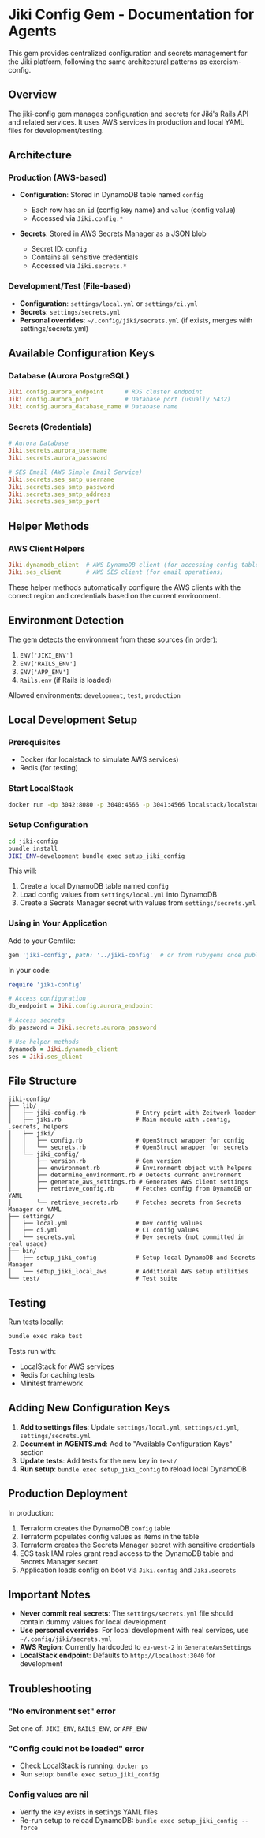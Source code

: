 # Jiki Config Gem - Documentation for Agents

This gem provides centralized configuration and secrets management for the Jiki platform, following the same architectural patterns as exercism-config.

## Overview

The jiki-config gem manages configuration and secrets for Jiki's Rails API and related services. It uses AWS services in production and local YAML files for development/testing.

## Architecture

### Production (AWS-based)
- **Configuration**: Stored in DynamoDB table named `config`
  - Each row has an `id` (config key name) and `value` (config value)
  - Accessed via `Jiki.config.*`

- **Secrets**: Stored in AWS Secrets Manager as a JSON blob
  - Secret ID: `config`
  - Contains all sensitive credentials
  - Accessed via `Jiki.secrets.*`

### Development/Test (File-based)
- **Configuration**: `settings/local.yml` or `settings/ci.yml`
- **Secrets**: `settings/secrets.yml`
- **Personal overrides**: `~/.config/jiki/secrets.yml` (if exists, merges with settings/secrets.yml)

## Available Configuration Keys

### Database (Aurora PostgreSQL)
```ruby
Jiki.config.aurora_endpoint      # RDS cluster endpoint
Jiki.config.aurora_port          # Database port (usually 5432)
Jiki.config.aurora_database_name # Database name
```

### Secrets (Credentials)
```ruby
# Aurora Database
Jiki.secrets.aurora_username
Jiki.secrets.aurora_password

# SES Email (AWS Simple Email Service)
Jiki.secrets.ses_smtp_username
Jiki.secrets.ses_smtp_password
Jiki.secrets.ses_smtp_address
Jiki.secrets.ses_smtp_port
```

## Helper Methods

### AWS Client Helpers
```ruby
Jiki.dynamodb_client  # AWS DynamoDB client (for accessing config table)
Jiki.ses_client       # AWS SES client (for email operations)
```

These helper methods automatically configure the AWS clients with the correct region and credentials based on the current environment.

## Environment Detection

The gem detects the environment from these sources (in order):
1. `ENV['JIKI_ENV']`
2. `ENV['RAILS_ENV']`
3. `ENV['APP_ENV']`
4. `Rails.env` (if Rails is loaded)

Allowed environments: `development`, `test`, `production`

## Local Development Setup

### Prerequisites
- Docker (for localstack to simulate AWS services)
- Redis (for testing)

### Start LocalStack
```bash
docker run -dp 3042:8080 -p 3040:4566 -p 3041:4566 localstack/localstack
```

### Setup Configuration
```bash
cd jiki-config
bundle install
JIKI_ENV=development bundle exec setup_jiki_config
```

This will:
1. Create a local DynamoDB table named `config`
2. Load config values from `settings/local.yml` into DynamoDB
3. Create a Secrets Manager secret with values from `settings/secrets.yml`

### Using in Your Application

Add to your Gemfile:
```ruby
gem 'jiki-config', path: '../jiki-config'  # or from rubygems once published
```

In your code:
```ruby
require 'jiki-config'

# Access configuration
db_endpoint = Jiki.config.aurora_endpoint

# Access secrets
db_password = Jiki.secrets.aurora_password

# Use helper methods
dynamodb = Jiki.dynamodb_client
ses = Jiki.ses_client
```

## File Structure

```
jiki-config/
├── lib/
│   ├── jiki-config.rb              # Entry point with Zeitwerk loader
│   ├── jiki.rb                     # Main module with .config, .secrets, helpers
│   ├── jiki/
│   │   ├── config.rb               # OpenStruct wrapper for config
│   │   └── secrets.rb              # OpenStruct wrapper for secrets
│   └── jiki_config/
│       ├── version.rb              # Gem version
│       ├── environment.rb          # Environment object with helpers
│       ├── determine_environment.rb # Detects current environment
│       ├── generate_aws_settings.rb # Generates AWS client settings
│       ├── retrieve_config.rb      # Fetches config from DynamoDB or YAML
│       └── retrieve_secrets.rb     # Fetches secrets from Secrets Manager or YAML
├── settings/
│   ├── local.yml                   # Dev config values
│   ├── ci.yml                      # CI config values
│   └── secrets.yml                 # Dev secrets (not committed in real usage)
├── bin/
│   ├── setup_jiki_config           # Setup local DynamoDB and Secrets Manager
│   └── setup_jiki_local_aws        # Additional AWS setup utilities
└── test/                           # Test suite
```

## Testing

Run tests locally:
```bash
bundle exec rake test
```

Tests run with:
- LocalStack for AWS services
- Redis for caching tests
- Minitest framework

## Adding New Configuration Keys

1. **Add to settings files**: Update `settings/local.yml`, `settings/ci.yml`, `settings/secrets.yml`
2. **Document in AGENTS.md**: Add to "Available Configuration Keys" section
3. **Update tests**: Add tests for the new key in `test/`
4. **Run setup**: `bundle exec setup_jiki_config` to reload local DynamoDB

## Production Deployment

In production:
1. Terraform creates the DynamoDB `config` table
2. Terraform populates config values as items in the table
3. Terraform creates the Secrets Manager secret with sensitive credentials
4. ECS task IAM roles grant read access to the DynamoDB table and Secrets Manager secret
5. Application loads config on boot via `Jiki.config` and `Jiki.secrets`

## Important Notes

- **Never commit real secrets**: The `settings/secrets.yml` file should contain dummy values for local development
- **Use personal overrides**: For local development with real services, use `~/.config/jiki/secrets.yml`
- **AWS Region**: Currently hardcoded to `eu-west-2` in `GenerateAwsSettings`
- **LocalStack endpoint**: Defaults to `http://localhost:3040` for development

## Troubleshooting

### "No environment set" error
Set one of: `JIKI_ENV`, `RAILS_ENV`, or `APP_ENV`

### "Config could not be loaded" error
- Check LocalStack is running: `docker ps`
- Run setup: `bundle exec setup_jiki_config`

### Config values are nil
- Verify the key exists in settings YAML files
- Re-run setup to reload DynamoDB: `bundle exec setup_jiki_config --force`
